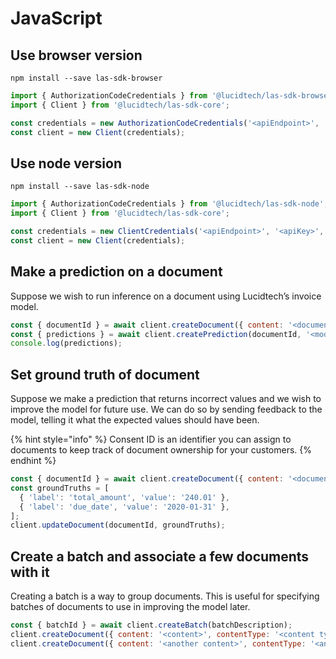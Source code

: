 # JavaScript

## Use browser version

```text
npm install --save las-sdk-browser
```

```javascript
import { AuthorizationCodeCredentials } from '@lucidtech/las-sdk-browser';
import { Client } from '@lucidtech/las-sdk-core';

const credentials = new AuthorizationCodeCredentials('<apiEndpoint>', '<apiKey>', '<clientId>',  '<redirectUri>', '<launchUriFn>', '<authEndpoint>');
const client = new Client(credentials);
```

## Use node version

```text
npm install --save las-sdk-node
```

```javascript
import { AuthorizationCodeCredentials } from '@lucidtech/las-sdk-node';
import { Client } from '@lucidtech/las-sdk-core';

const credentials = new ClientCredentials('<apiEndpoint>', '<apiKey>', '<clientId>',  '<clientSecret>', '<authEndpoint>');
const client = new Client(credentials);
```

## Make a prediction on a document

Suppose we wish to run inference on a document using Lucidtech’s invoice model.

```javascript
const { documentId } = await client.createDocument({ content: '<document content>', contentType: '<document mime type>', consentId: '<consent id>' });
const { predictions } = await client.createPrediction(documentId, '<model name>');
console.log(predictions);
```

## Set ground truth of document

Suppose we make a prediction that returns incorrect values and we wish to improve the model for future use. We can do so by sending feedback to the model, telling it what the expected values should have been.

{% hint style="info" %}
Consent ID is an identifier you can assign to documents to keep track of document ownership for your customers.
{% endhint %}

```javascript
const { documentId } = await client.createDocument({ content: '<document content>', contentType: '<document mime type>', consentId: '<consent id>' });
const groundTruths = [
  { 'label': 'total_amount', 'value': '240.01' },
  { 'label': 'due_date', 'value': '2020-01-31' },
];
client.updateDocument(documentId, groundTruths);
```

## Create a batch and associate a few documents with it

Creating a batch is a way to group documents. This is useful for specifying batches of documents to use in improving the model later.

```javascript
const { batchId } = await client.createBatch(batchDescription);
client.createDocument({ content: '<content>', contentType: '<content type>', consentId: '<consent id>', batchId: batchId });
client.createDocument({ content: '<another content>', contentType: '<another content type>', consentId: '<consent id>', batchId: batchId });
```

